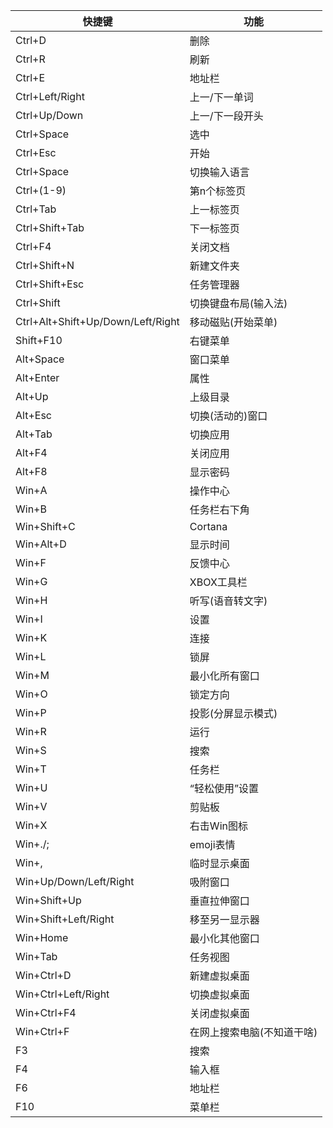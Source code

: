 |快捷键|功能|
|-|-|
|Ctrl+D|删除|
|Ctrl+R|刷新|
|Ctrl+E|地址栏|
|Ctrl+Left/Right|上一/下一单词|
|Ctrl+Up/Down|上一/下一段开头|
|Ctrl+Space|选中|
|Ctrl+Esc|开始|
|Ctrl+Space|切换输入语言|
|Ctrl+(1-9)|第n个标签页|
|Ctrl+Tab|上一标签页|
|Ctrl+Shift+Tab|下一标签页|
|Ctrl+F4|关闭文档|
|Ctrl+Shift+N|新建文件夹|
|Ctrl+Shift+Esc|任务管理器|
|Ctrl+Shift|切换键盘布局(输入法)|
|Ctrl+Alt+Shift+Up/Down/Left/Right|移动磁贴(开始菜单)|
|Shift+F10|右键菜单|
|Alt+Space|窗口菜单|
|Alt+Enter|属性|
|Alt+Up|上级目录|
|Alt+Esc|切换(活动的)窗口|
|Alt+Tab|切换应用|
|Alt+F4|关闭应用|
|Alt+F8|显示密码|
|Win+A|操作中心|
|Win+B|任务栏右下角|
|Win+Shift+C|Cortana|
|Win+Alt+D|显示时间|
|Win+F|反馈中心|
|Win+G|XBOX工具栏|
|Win+H|听写(语音转文字)|
|Win+I|设置|
|Win+K|连接|
|Win+L|锁屏|
|Win+M|最小化所有窗口|
|Win+O|锁定方向|
|Win+P|投影(分屏显示模式)|
|Win+R|运行|
|Win+S|搜索|
|Win+T|任务栏|
|Win+U|“轻松使用”设置|
|Win+V|剪贴板|
|Win+X|右击Win图标|
|Win+./;|emoji表情|
|Win+,|临时显示桌面|
|Win+Up/Down/Left/Right|吸附窗口|
|Win+Shift+Up|垂直拉伸窗口|
|Win+Shift+Left/Right|移至另一显示器|
|Win+Home|最小化其他窗口|
|Win+Tab|任务视图|
|Win+Ctrl+D|新建虚拟桌面|
|Win+Ctrl+Left/Right|切换虚拟桌面|
|Win+Ctrl+F4|关闭虚拟桌面|
|Win+Ctrl+F|在网上搜索电脑(不知道干啥)|
|F3|搜索|
|F4|输入框|
|F6|地址栏|
|F10|菜单栏|
